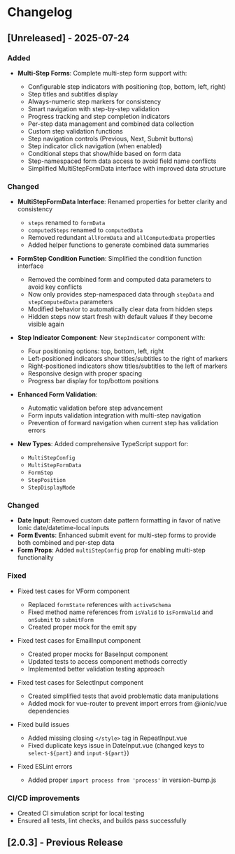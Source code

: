 # Changelog

## [Unreleased] - 2025-07-24

### Added

- **Multi-Step Forms**: Complete multi-step form support with:

  - Configurable step indicators with positioning (top, bottom, left, right)
  - Step titles and subtitles display
  - Always-numeric step markers for consistency
  - Smart navigation with step-by-step validation
  - Progress tracking and step completion indicators
  - Per-step data management and combined data collection
  - Custom step validation functions
  - Step navigation controls (Previous, Next, Submit buttons)
  - Step indicator click navigation (when enabled)
  - Conditional steps that show/hide based on form data
  - Step-namespaced form data access to avoid field name conflicts
  - Simplified MultiStepFormData interface with improved data structure

### Changed

- **MultiStepFormData Interface**: Renamed properties for better clarity and consistency
  - `steps` renamed to `formData`
  - `computedSteps` renamed to `computedData`
  - Removed redundant `allFormData` and `allComputedData` properties
  - Added helper functions to generate combined data summaries
- **FormStep Condition Function**: Simplified the condition function interface

  - Removed the combined form and computed data parameters to avoid key conflicts
  - Now only provides step-namespaced data through `stepData` and `stepComputedData` parameters
  - Modified behavior to automatically clear data from hidden steps
  - Hidden steps now start fresh with default values if they become visible again

- **Step Indicator Component**: New `StepIndicator` component with:

  - Four positioning options: top, bottom, left, right
  - Left-positioned indicators show titles/subtitles to the right of markers
  - Right-positioned indicators show titles/subtitles to the left of markers
  - Responsive design with proper spacing
  - Progress bar display for top/bottom positions

- **Enhanced Form Validation**:

  - Automatic validation before step advancement
  - Form inputs validation integration with multi-step navigation
  - Prevention of forward navigation when current step has validation errors

- **New Types**: Added comprehensive TypeScript support for:
  - `MultiStepConfig`
  - `MultiStepFormData`
  - `FormStep`
  - `StepPosition`
  - `StepDisplayMode`

### Changed

- **Date Input**: Removed custom date pattern formatting in favor of native Ionic date/datetime-local inputs
- **Form Events**: Enhanced submit event for multi-step forms to provide both combined and per-step data
- **Form Props**: Added `multiStepConfig` prop for enabling multi-step functionality

### Fixed

- Fixed test cases for VForm component

  - Replaced `formState` references with `activeSchema`
  - Fixed method name references from `isValid` to `isFormValid` and `onSubmit` to `submitForm`
  - Created proper mock for the emit spy

- Fixed test cases for EmailInput component

  - Created proper mocks for BaseInput component
  - Updated tests to access component methods correctly
  - Implemented better validation testing approach

- Fixed test cases for SelectInput component

  - Created simplified tests that avoid problematic data manipulations
  - Added mock for vue-router to prevent import errors from @ionic/vue dependencies

- Fixed build issues

  - Added missing closing `</style>` tag in RepeatInput.vue
  - Fixed duplicate keys issue in DateInput.vue (changed keys to `select-${part}` and `input-${part}`)

- Fixed ESLint errors
  - Added proper `import process from 'process'` in version-bump.js

### CI/CD improvements

- Created CI simulation script for local testing
- Ensured all tests, lint checks, and builds pass successfully

## [2.0.3] - Previous Release

<!-- Previous release notes would go here -->
